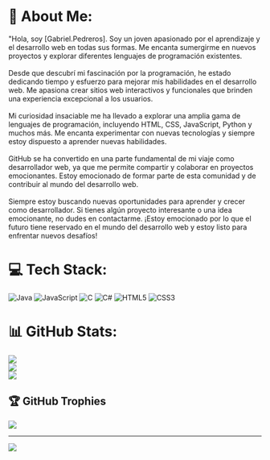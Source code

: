 # 💫 About Me:
"Hola, soy [Gabriel.Pedreros]. Soy un joven apasionado por el aprendizaje y el desarrollo web en todas sus formas. Me encanta sumergirme en nuevos proyectos y explorar diferentes lenguajes de programación existentes.<br><br>Desde que descubrí mi fascinación por la programación, he estado dedicando tiempo y esfuerzo para mejorar mis habilidades en el desarrollo web. Me apasiona crear sitios web interactivos y funcionales que brinden una experiencia excepcional a los usuarios.<br><br>Mi curiosidad insaciable me ha llevado a explorar una amplia gama de lenguajes de programación, incluyendo HTML, CSS, JavaScript, Python y muchos más. Me encanta experimentar con nuevas tecnologías y siempre estoy dispuesto a aprender nuevas habilidades.<br><br>GitHub se ha convertido en una parte fundamental de mi viaje como desarrollador web, ya que me permite compartir y colaborar en proyectos emocionantes. Estoy emocionado de formar parte de esta comunidad y de contribuir al mundo del desarrollo web.<br><br>Siempre estoy buscando nuevas oportunidades para aprender y crecer como desarrollador. Si tienes algún proyecto interesante o una idea emocionante, no dudes en contactarme. ¡Estoy emocionado por lo que el futuro tiene reservado en el mundo del desarrollo web y estoy listo para enfrentar nuevos desafíos!<br>


# 💻 Tech Stack:
![Java](https://img.shields.io/badge/java-%23ED8B00.svg?style=for-the-badge&logo=openjdk&logoColor=white) ![JavaScript](https://img.shields.io/badge/javascript-%23323330.svg?style=for-the-badge&logo=javascript&logoColor=%23F7DF1E) ![C](https://img.shields.io/badge/c-%2300599C.svg?style=for-the-badge&logo=c&logoColor=white) ![C#](https://img.shields.io/badge/c%23-%23239120.svg?style=for-the-badge&logo=c-sharp&logoColor=white) ![HTML5](https://img.shields.io/badge/html5-%23E34F26.svg?style=for-the-badge&logo=html5&logoColor=white) ![CSS3](https://img.shields.io/badge/css3-%231572B6.svg?style=for-the-badge&logo=css3&logoColor=white)
# 📊 GitHub Stats:
![](https://github-readme-stats.vercel.app/api?username=Gabriel-Pedreros&theme=nightowl&hide_border=false&include_all_commits=false&count_private=false)<br/>
![](https://github-readme-streak-stats.herokuapp.com/?user=Gabriel-Pedreros&theme=nightowl&hide_border=false)<br/>
![](https://github-readme-stats.vercel.app/api/top-langs/?username=Gabriel-Pedreros&theme=nightowl&hide_border=false&include_all_commits=false&count_private=false&layout=compact)

## 🏆 GitHub Trophies
![](https://github-profile-trophy.vercel.app/?username=Gabriel-Pedreros&theme=onestar&no-frame=false&no-bg=false&margin-w=4)

---
[![](https://visitcount.itsvg.in/api?id=Gabriel-Pedreros&icon=2&color=9)](https://visitcount.itsvg.in)

<!-- Proudly created with GPRM ( https://gprm.itsvg.in ) -->
